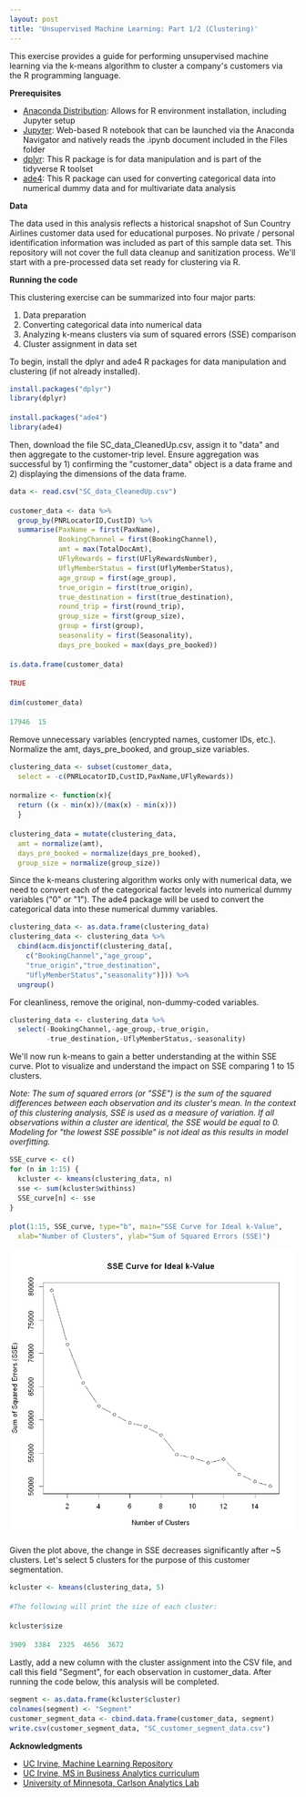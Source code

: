 ```yaml
---
layout: post
title: 'Unsupervised Machine Learning: Part 1/2 (Clustering)'
---
```

This exercise provides a guide for performing unsupervised machine learning via the k-means algorithm to cluster a company's customers via the R programming language.

**Prerequisites**

* [Anaconda Distribution](https://www.anaconda.com/distribution/): Allows for R environment installation, including Jupyter setup
* [Jupyter](http://jupyter.org/): Web-based R notebook that can be launched via the Anaconda Navigator and natively reads the .ipynb document included in the Files folder
* [dplyr](https://dplyr.tidyverse.org/): This R package is for data manipulation and is part of the tidyverse R toolset
* [ade4](https://cran.r-project.org/web/packages/ade4/index.html): This R package can used for converting categorical data into numerical dummy data and for multivariate data analysis

**Data**

The data used in this analysis reflects a historical snapshot of Sun Country Airlines customer data used for educational purposes. No private / personal identification information was included as part of this sample data set. This repository will not cover the full data cleanup and sanitization process. We'll start with a pre-processed data set ready for clustering via R. 

**Running the code**

This clustering exercise can be summarized into four major parts:
  1. Data preparation
  2. Converting categorical data into numerical data
  3. Analyzing k-means clusters via sum of squared errors (SSE) comparison 
  4. Cluster assignment in data set

To begin, install the dplyr and ade4 R packages for data manipulation and clustering (if not already installed).

```R
install.packages("dplyr")
library(dplyr)

install.packages("ade4")
library(ade4)
```

Then, download the file SC_data_CleanedUp.csv, assign it to "data" and then aggregate to the customer-trip level. Ensure aggregation was successful by 1) confirming the "customer_data" object is a data frame and 2) displaying the dimensions of the data frame.


```R
data <- read.csv("SC_data_CleanedUp.csv")

customer_data <- data %>% 
  group_by(PNRLocatorID,CustID) %>%
  summarise(PaxName = first(PaxName),
            BookingChannel = first(BookingChannel), 
            amt = max(TotalDocAmt), 
            UFlyRewards = first(UFlyRewardsNumber), 
            UflyMemberStatus = first(UflyMemberStatus), 
            age_group = first(age_group), 
            true_origin = first(true_origin), 
            true_destination = first(true_destination), 
            round_trip = first(round_trip), 
            group_size = first(group_size), 
            group = first(group), 
            seasonality = first(Seasonality), 
            days_pre_booked = max(days_pre_booked))

is.data.frame(customer_data)

TRUE

dim(customer_data)

17946  15
```


Remove unnecessary variables (encrypted names, customer IDs, etc.). Normalize the amt, days_pre_booked, and group_size variables.


```R
clustering_data <- subset(customer_data,
  select = -c(PNRLocatorID,CustID,PaxName,UFlyRewards))

normalize <- function(x){
  return ((x - min(x))/(max(x) - min(x)))
  }

clustering_data = mutate(clustering_data,
  amt = normalize(amt),
  days_pre_booked = normalize(days_pre_booked), 
  group_size = normalize(group_size))
```

Since the k-means clustering algorithm works only with numerical data, we need to convert each of the categorical factor levels into numerical dummy variables ("0" or "1"). The ade4 package will be used to convert the categorical data into these numerical dummy variables.


```R
clustering_data <- as.data.frame(clustering_data)
clustering_data <- clustering_data %>% 
  cbind(acm.disjonctif(clustering_data[,
    c("BookingChannel","age_group",
    "true_origin","true_destination",
    "UflyMemberStatus","seasonality")])) %>%
  ungroup()
```

For cleanliness, remove the original, non-dummy-coded variables.

```R
clustering_data <- clustering_data %>%
  select(-BookingChannel,-age_group,-true_origin,
         -true_destination,-UflyMemberStatus,-seasonality)
```

We'll now run k-means to gain a better understanding at the within SSE curve. Plot to visualize and understand the impact on SSE comparing 1 to 15 clusters.

_Note: The sum of squared errors (or "SSE") is the sum of the squared differences between each observation and its cluster's mean. In the context of this clustering analysis, SSE is used as a measure of variation. If all observations within a cluster are identical, the SSE would be equal to 0. Modeling for "the lowest SSE possible" is not ideal as this results in model overfitting._


```R
SSE_curve <- c()
for (n in 1:15) {
  kcluster <- kmeans(clustering_data, n)
  sse <- sum(kcluster$withinss)
  SSE_curve[n] <- sse
}

plot(1:15, SSE_curve, type="b", main="SSE Curve for Ideal k-Value",
  xlab="Number of Clusters", ylab="Sum of Squared Errors (SSE)")
```


![](https://raw.githubusercontent.com/JavOrraca/Home/gh-pages/assets/img/projects/proj-1/output_9_0.png)


Given the plot above, the change in SSE decreases significantly after ~5 clusters. Let's select 5 clusters for the purpose of this customer segmentation.


```R
kcluster <- kmeans(clustering_data, 5)

#The following will print the size of each cluster:

kcluster$size

3909  3384  2325  4656  3672
```

Lastly, add a new column with the cluster assignment into the CSV file, and call this field "Segment", for each observation in customer_data. After running the code below, this analysis will be completed.


```R
segment <- as.data.frame(kcluster$cluster)
colnames(segment) <- "Segment" 
customer_segment_data <- cbind.data.frame(customer_data, segment)
write.csv(customer_segment_data, "SC_customer_segment_data.csv")
```

**Acknowledgments**

* [UC Irvine, Machine Learning Repository](https://archive.ics.uci.edu/ml/index.php)
* [UC Irvine, MS in Business Analytics curriculum](https://merage.uci.edu/programs/masters/master-science-business-analytics/curriculum.html)
* [University of Minnesota, Carlson Analytics Lab](https://carlsonschool.umn.edu/news/sun-country-airlines-engages-business-analytics-students-decode-data)
